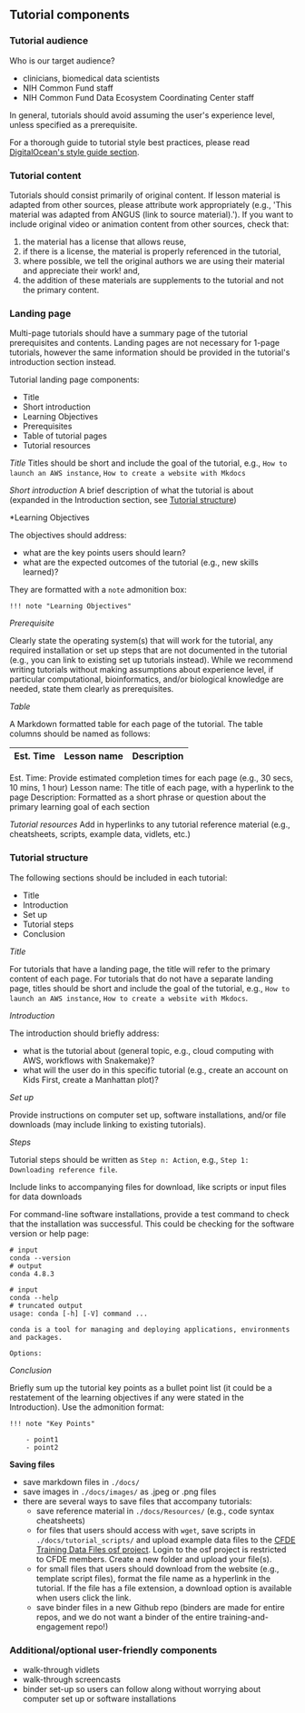 ## Tutorial components

### Tutorial audience

Who is our target audience?
- clinicians, biomedical data scientists 
- NIH Common Fund staff
- NIH Common Fund Data Ecosystem Coordinating Center staff

In general, tutorials should avoid assuming the user's experience level, unless specified as a prerequisite.

For a thorough guide to tutorial style best practices, please read [DigitalOcean's style guide section](https://www.digitalocean.com/community/tutorials/digitalocean-s-technical-writing-guidelines#style).

### Tutorial content

Tutorials should consist primarily of original content. If lesson material is adapted from other sources, please attribute work appropriately (e.g., 'This material was adapted from ANGUS (link to source material).'). If you want to include original video or animation content from other sources, check that: 
1) the material has a license that allows reuse, 
2) if there is a license, the material is properly referenced in the tutorial,
3) where possible, we tell the original authors we are using their material and appreciate their work! and,
4) the addition of these materials are supplements to the tutorial and not the primary content.

### Landing page

Multi-page tutorials should have a summary page of the tutorial prerequisites and contents. Landing pages are not necessary for 1-page tutorials, however the same information should be provided in the tutorial's introduction section instead.

Tutorial landing page components:
- Title
- Short introduction
- Learning Objectives
- Prerequisites
- Table of tutorial pages
- Tutorial resources

*Title*
Titles should be short and include the goal of the tutorial, e.g., `How to launch an AWS instance`, `How to create a website with Mkdocs`

*Short introduction*
A brief description of what the tutorial is about (expanded in the Introduction section, see [Tutorial structure](#tutorial-structure))

*Learning Objectives

The objectives should address:
- what are the key points users should learn?
- what are the expected outcomes of the tutorial (e.g., new skills learned)?

They are formatted with a `note` admonition box:

```
!!! note "Learning Objectives"
```

*Prerequisite*

Clearly state the operating system(s) that will work for the tutorial, any required installation or set up steps that are not documented in the tutorial (e.g., you can link to existing set up tutorials instead). While we recommend writing tutorials without making assumptions about experience level, if particular computational, bioinformatics, and/or biological knowledge are needed, state them clearly as prerequisites.

*Table*

A Markdown formatted table for each page of the tutorial. The table columns should be named as follows:

Est. Time | Lesson name | Description
--- | --- | ---

Est. Time: Provide estimated completion times for each page (e.g., 30 secs, 10 mins, 1 hour)
Lesson name: The title of each page, with a hyperlink to the page
Description: Formatted as a short phrase or question about the primary learning goal of each section

*Tutorial resources*
Add in hyperlinks to any tutorial reference material (e.g., cheatsheets, scripts, example data, vidlets, etc.)


### Tutorial structure

The following sections should be included in each tutorial:

- Title
- Introduction
- Set up
- Tutorial steps 
- Conclusion

*Title*

For tutorials that have a landing page, the title will refer to the primary content of each page. For tutorials that do not have a separate landing page, titles should be short and include the goal of the tutorial, e.g., `How to launch an AWS instance`, `How to create a website with Mkdocs`.

*Introduction*

The introduction should briefly address:
- what is the tutorial about (general topic, e.g., cloud computing with AWS, workflows with Snakemake)?
- what will the user do in this specific tutorial (e.g., create an account on Kids First, create a Manhattan plot)?

*Set up*

Provide instructions on computer set up, software installations, and/or file downloads (may include linking to existing tutorials).

*Steps*

Tutorial steps should be written as `Step n: Action`, e.g., `Step 1: Downloading reference file`. 

Include links to accompanying files for download, like scripts or input files for data downloads

For command-line software installations, provide a test command to check that the installation was successful. This could be checking for the software version or help page:
```
# input
conda --version
# output
conda 4.8.3

# input
conda --help
# truncated output
usage: conda [-h] [-V] command ...

conda is a tool for managing and deploying applications, environments and packages.

Options:
```

*Conclusion*

Briefly sum up the tutorial key points as a bullet point list (it could be a restatement of the learning objectives if any were stated in the Introduction). Use the admonition format:

```
!!! note "Key Points"
    
    - point1
    - point2
```


**Saving files**
- save markdown files in `./docs/`
- save images in `./docs/images/` as .jpeg or .png files
- there are several ways to save files that accompany tutorials:
    - save reference material in `./docs/Resources/` (e.g., code syntax cheatsheets)
    - for files that users should access with `wget`, save scripts in `./docs/tutorial_scripts/` and upload example data files to the [CFDE Training Data Files osf project](https://osf.io/c8txv/#show_login). Login to the osf project is restricted to CFDE members. Create a new folder and upload your file(s).
    - for small files that users should download from the website (e.g., template script files), format the file name as a hyperlink in the tutorial. If the file has a file extension, a download option is available when users click the link.
    - save binder files in a new Github repo (binders are made for entire repos, and we do not want a binder of the entire training-and-engagement repo!)

### Additional/optional user-friendly components
- walk-through vidlets
- walk-through screencasts
- binder set-up so users can follow along without worrying about computer set up or software installations
 
